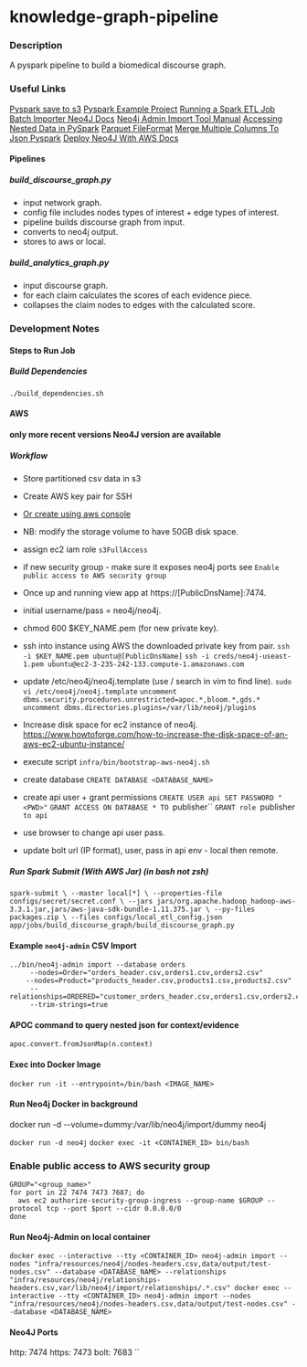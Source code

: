 # knowledge-graph-pipeline

### Description

A pyspark pipeline to build a biomedical discourse graph.

### Useful Links

[Pyspark save to s3](https://stackoverflow.com/questions/45869510/pyspark-save-dataframe-to-s3)
[Pyspark Example Project](https://github.com/AlexIoannides/pyspark-example-project)
[Running a Spark ETL Job](https://github.com/AlexIoannides/pyspark-example-project#running-the-etl-job)
[Batch Importer Neo4J Docs](https://neo4j.com/developer/guide-import-csv/#batch-importer)
[Neo4j Admin Import Tool Manual](https://neo4j.com/docs/operations-manual/current/tools/neo4j-admin/neo4j-admin-import)
[Accessing Nested Data in PySpark](https://stackoverflow.com/questions/34043031/accessing-nested-data-in-spark/34044373)
[Parquet FileFormat](https://jaceklaskowski.gitbooks.io/mastering-spark-sql/content/spark-sql-ParquetFileFormat.html)
[Merge Multiple Columns To Json Pyspark](https://stackoverflow.com/questions/60435907/pyspark-merge-multiple-columns-into-a-json-column)
[Deploy Neo4J With AWS Docs](https://neo4j.com/developer/neo4j-cloud-aws-ec2-ami/)

#### Pipelines

##### build_discourse_graph.py
- input network graph.
- config file includes nodes types of interest + edge types of interest.
- pipeline builds discourse graph from input. 
- converts to neo4j output.
- stores to aws or local.

##### build_analytics_graph.py
- input discourse graph.
- for each claim calculates the scores of each evidence piece.
- collapses the claim nodes to edges with the calculated score.

### Development Notes

#### Steps to Run Job

##### Build Dependencies

`./build_dependencies.sh`

#### AWS

#### only more recent versions Neo4J version are available

##### Workflow

- Store partitioned csv data in s3
- Create AWS key pair for SSH
- [Or create using aws console](https://neo4j.com/developer/neo4j-cloud-aws-ec2-ami/)
- NB: modify the storage volume to have 50GB disk space.
- assign ec2 iam role `s3FullAccess`
- if new security group - make sure it exposes neo4j ports see `Enable public access to AWS security group`
  
- Once up and running view app at https://[PublicDnsName]:7474.
- initial username/pass = neo4j/neo4j.
  
- chmod 600 $KEY_NAME.pem (for new private key).
- ssh into instance using AWS the downloaded private key from pair.
  `ssh -i $KEY_NAME.pem ubuntu@[PublicDnsName]`
  `ssh -i creds/neo4j-useast-1.pem ubuntu@ec2-3-235-242-133.compute-1.amazonaws.com`
  
- update  /etc/neo4j/neo4j.template (use / search in vim to find line).
`sudo vi /etc/neo4j/neo4j.template`
`uncomment dbms.security.procedures.unrestricted=apoc.*,bloom.*,gds.*`
`uncomment dbms.directories.plugins=/var/lib/neo4j/plugins`

- Increase disk space for ec2 instance of neo4j. 
https://www.howtoforge.com/how-to-increase-the-disk-space-of-an-aws-ec2-ubuntu-instance/

- execute script `infra/bin/bootstrap-aws-neo4j.sh` 

- create database
`
  CREATE DATABASE <DATABASE_NAME>
`

- create api user + grant permissions
`CREATE USER api SET PASSWORD "<PWD>"`
`GRANT ACCESS ON DATABASE * TO `publisher``
`GRANT role `publisher` to api`
- use browser to change api user pass.
- update bolt url (IP format), user, pass in api env - local then remote.



##### Run Spark Submit (With AWS Jar) (in bash not zsh)

`
spark-submit \
--master local[*] \
--properties-file configs/secret/secret.conf \
--jars jars/org.apache.hadoop_hadoop-aws-3.3.1.jar,jars/aws-java-sdk-bundle-1.11.375.jar \
--py-files packages.zip \
--files configs/local_etl_config.json app/jobs/build_discourse_graph/build_discourse_graph.py
`

#### Example `neo4j-admin` CSV Import

```
../bin/neo4j-admin import --database orders
     --nodes=Order="orders_header.csv,orders1.csv,orders2.csv"
    --nodes=Product="products_header.csv,products1.csv,products2.csv"
     --relationships=ORDERED="customer_orders_header.csv,orders1.csv,orders2.csv"
     --trim-strings=true
```

#### APOC command to query nested json for context/evidence
`apoc.convert.fromJsonMap(n.context)` 

#### Exec into Docker Image

`docker run -it --entrypoint=/bin/bash <IMAGE_NAME>`

#### Run Neo4j Docker in background

docker run -d --volume=dummy:/var/lib/neo4j/import/dummy neo4j

`docker run -d neo4j`
`docker exec -it <CONTAINER_ID> bin/bash`


### Enable public access to AWS security group
```
GROUP="<group_name>"
for port in 22 7474 7473 7687; do
  aws ec2 authorize-security-group-ingress --group-name $GROUP --protocol tcp --port $port --cidr 0.0.0.0/0
done
```

#### Run Neo4j-Admin on local container

`
docker exec --interactive --tty <CONTAINER_ID> neo4j-admin import --nodes "infra/resources/neo4j/nodes-headers.csv,data/output/test-nodes.csv" --database <DATABASE_NAME> --relationships "infra/resources/neo4j/relationships-headers.csv,var/lib/neo4j/import/relationships/.*.csv"
docker exec --interactive --tty <CONTAINER_ID> neo4j-admin import --nodes "infra/resources/neo4j/nodes-headers.csv,data/output/test-nodes.csv" --database <DATABASE_NAME>
`
#### Neo4J Ports

http: 7474
https: 7473
bolt: 7683
``